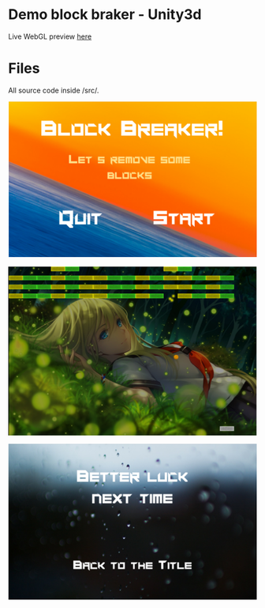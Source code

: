 # Demo block braker - Unity3d

Live WebGL preview [here](https://vladrogovsky.github.io/block-breaker-unity3d/)

# Files

All source code inside /src/.

![Preview 1](/imgs/1.png)

![Preview 2](/imgs/2.png)

![Preview 3](/imgs/3.png)

